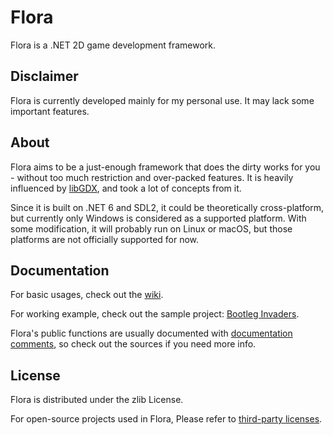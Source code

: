# Flora
Flora is a .NET 2D game development framework.

## Disclaimer
Flora is currently developed mainly for my personal use. It may lack some important features.

## About
Flora aims to be a just-enough framework that does the dirty works for you - without too much restriction and over-packed features. It is heavily influenced by [libGDX](https://github.com/libgdx/libgdx/), and took a lot of concepts from it.

Since it is built on .NET 6 and SDL2, it could be theoretically cross-platform, but currently only Windows is considered as a supported platform. With some modification, it will probably run on Linux or macOS, but those platforms are not officially supported for now.

## Documentation
For basic usages, check out the [wiki](https://github.com/sinusinu/Flora/wiki).

For working example, check out the sample project: [Bootleg Invaders](https://github.com/sinusinu/BootlegInvaders).

Flora's public functions are usually documented with [documentation comments](https://docs.microsoft.com/en-us/dotnet/csharp/language-reference/language-specification/documentation-comments), so check out the sources if you need more info.

## License
Flora is distributed under the zlib License.

For open-source projects used in Flora, Please refer to [third-party licenses](https://github.com/sinusinu/Flora/blob/main/THIRDPARTY).
